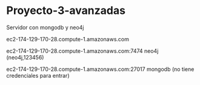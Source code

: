 # Proyecto-3-avanzadas

Servidor con mongodb y neo4j

ec2-174-129-170-28.compute-1.amazonaws.com


ec2-174-129-170-28.compute-1.amazonaws.com:7474 neo4j
(neo4j,123456)


ec2-174-129-170-28.compute-1.amazonaws.com:27017 mongodb
(no tiene credenciales para entrar)

